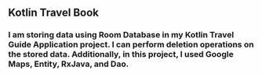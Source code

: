 ## Kotlin Travel Book
### I am storing data using Room Database in my Kotlin Travel Guide Application project. I can perform deletion operations on the stored data. Additionally, in this project, I used Google Maps, Entity, RxJava, and Dao.
